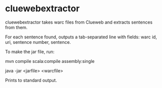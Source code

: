 cluewebextractor
================
cluewebextractor takes warc files from Clueweb and extracts sentences from them.

For each sentence found, outputs a tab-separated line with fields: warc id, uri, sentence number, sentence.

To make the jar file, run:

mvn compile scala:compile assembly:single

java -jar \<jarfile\> \<warcfile\>

Prints to standard output.
